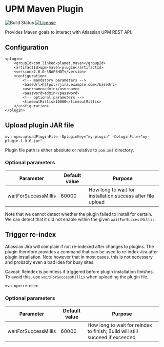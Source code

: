 # UPM Maven Plugin
![Build Status](https://github.com/linked-planet/upm-maven-plugin/workflows/Maven/badge.svg)
[![License](https://img.shields.io/badge/License-Apache%202.0-blue.svg)](https://opensource.org/licenses/Apache-2.0)

Provides Maven goals to interact with Atlassian UPM REST API.

## Configuration
```
<plugin>
    <groupId>com.linked-planet.maven</groupId>
    <artifactId>upm-maven-plugin</artifactId>
    <version>2.0.0-SNAPSHOT</version>
    <configuration>
        <!-- mandatory parameters -->
        <baseUrl>https://jira.example.com</baseUrl>
        <username>admin</username>
        <password>admin</password>
        <!-- optional parameters -->
        <timeoutMillis>10000</timeoutMillis>
    </configuration>
</plugin>
```

## Upload plugin JAR file
```
mvn upm:uploadPluginFile -DpluginKey="my-plugin" -DpluginFile="my-plugin-1.0.0.jar"
```
Plugin file path is either absolute or relative to `pom.xml` directory.

### Optional parameters

| Parameter | Default value | Purpose |
| --------- | ------------- | ------- |
| waitForSuccessMillis | 60000 | How long to wait for installation success after file upload |

Note that we cannot detect whether the plugin failed to install for certain.
We can detect that it did not enable within the given `waitForSuccessMillis`.

## Trigger re-index
Atlassian Jira will complain if not re-indexed after changes to plugins.
The plugin therefore provides a command that can be used to re-index Jira after
plugin installation. Note however that in most cases, this is not necessary and
probably even a bad idea for busy sites.

Caveat: Reindex is pointless if triggered before plugin installation finishes.
To avoid this, use `waitForSuccessMillis` when uploading the plugin file.

```
mvn upm:reindex
```

### Optional parameters

| Parameter | Default value | Purpose |
| --------- | ------------- | ------- |
| waitForSuccessMillis | 60000 | How long to wait for reindex to finish; Build will still succeed if exceeded |
